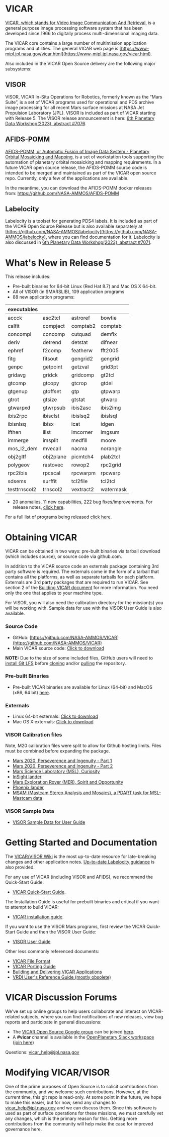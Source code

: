 # VICAR
[VICAR, which stands for Video Image Communication And Retrieval,](https://www.hou.usra.edu/meetings/planetdata2015/pdf/7059.pdf) is a general purpose image processing software system that has been developed since 1966 to digitally process multi-dimensional imaging data.

The VICAR core contains a large number of multimission application programs and utilities.  The general VICAR web page is [https://www-mipl.jpl.nasa.gov/vicar.html](https://www-mipl.jpl.nasa.gov/vicar.html).

Also included in the VICAR Open Source delivery are the following major subsystems:

## VISOR
VISOR, VICAR In-Situ Operations for Robotics, formerly known as the “Mars Suite”, is a set of VICAR programs used for operational and PDS
archive image processing for all recent Mars surface missions at NASA Jet Propulsion Laboratory (JPL). VISOR is included as part of VICAR starting with Release 5.  The VISOR release announcement is here: [6th Planetary Data Workshop(2023), abstract #7076](https://www.hou.usra.edu/meetings/planetdata2023/pdf/7076.pdf).

## AFIDS-POMM
[AFIDS-POMM, or Automatic Fusion of Image Data System - Planetary Orbital Mosaicking and Mapping,](https://www.hou.usra.edu/meetings/lpsc2023/pdf/1261.pdf) is a set of workstation tools supporting the automation of planetary orbital mosaicking and mapping requirements. In a future VICAR open source release, the AFIDS-POMM source code is intended to be merged and maintained as part of the VICAR open source repo.  Currently, only a few of the applications are available.

In the meantime, you can download the AFIDS-POMM docker releases from: https://github.com/NASA-AMMOS/AFIDS-POMM

## Labelocity
Labelocity is a toolset for generating PDS4 labels.  It is included as part of the VICAR Open Source Release but is also available separately at [https://github.com/NASA-AMMOS/labelocity](https://github.com/NASA-AMMOS/labelocity), where you can find documentation for it.  Labelocity is also discussed in [6th Planetary Data Workshop(2023), abstract #7071](https://www.hou.usra.edu/meetings/planetdata2023/pdf/7071.pdf).

# What's New in Release 5

This release includes:

- Pre-built binaries for 64-bit Linux (Red Hat 8.7) and Mac OS X 64-bit. 
- All of VISOR (in $MARSLIB), 109 application programs
- 88 new application programs: 

| executables |  |  |  |
| - | - | - | - |
| accck | asc2tcl | astroref | bowtie |
| calfit | compject | comptab2 | comptab |
| concompi | concomp | cutquad | demfix |
| deriv | detrend | detstat | difnear |
| ephref | f2comp | featherw | fft2005 |
| fitg | fitsout | gengrid2 | gengrid |
| genpc | getpoint | getzval | grid3pt |
| gridavg | gridck | gridcomp | gt2tcl |
| gtcomp | gtcopy | gtcrop | gtdel |
| gtgenup | gtoffset | gtp | gtpwarp |
| gtrot | gtsize | gtstat | gtwarp |
| gtwarpxd | gtwrpsub | ibis2asc | ibis2img |
| ibis2rpc | ibisclst | ibislsq2 | ibislsql |
| ibisnlsq | ibisx | icat | idgen |
| ifthen | ilist | imcorner | imgsum |
| immerge | imsplit | medfill | moore |
| mos_l2_dem | mvecall | nacma | norangle |
| obj2gltf | obj2plane | picmtch4 | plab2tcl |
| polygeov | rastovec | rowop2 | rpc2grid |
| rpc2ibis | rpcscal | rpcwarpm | rpcwarp |
| sdsems | surffit | tcl2file | tcl2tcl |
| testtrnscol2 | trnscol2 | vextract2 | watermask |

- 20 anomalies, 11 new capabilities, 222 bug fixes/improvements. For release notes, [click here](vos/docsource/vicar/VOS5-Release-Notes.pdf).

For a full list of programs being released [click here](vos/docsource/vicar/VICAR_OS_contents_v5.0.pdf).

# Obtaining VICAR

VICAR can be obtained in two ways: pre-built binaries via tarball download (which includes source), or source code via github.com.

In addition to the VICAR source code an externals package containing 3rd party software is required.  The externals come in the form of a tarball that contains all the platforms, as well as separate tarballs for each platform.  Externals are 3rd party packages that are required to run VICAR. See section 2 of the [Building VICAR document](vos/docsource/vicar/VICAR_build_5.0.pdf) for more information. You need only the one that
applies to your machine type.

For VISOR, you will also need the calibration directory for the mission(s) you will be working with.  Sample data for use with the VISOR User Guide is also available.

### Source Code

* GitHub: [https://github.com/NASA-AMMOS/VICAR](https://github.com/NASA-AMMOS/VICAR)
* Main VICAR source code:  [Click to download](https://github.com/NASA-AMMOS/VICAR/tarball/master)  

**NOTE:** Due to the size of some included files, GitHub users will need to [install Git LFS](https://docs.github.com/en/repositories/working-with-files/managing-large-files/installing-git-large-file-storage) before [cloning](https://docs.github.com/en/get-started/using-git/getting-changes-from-a-remote-repository#cloning-a-repository) and/or [pulling](https://docs.github.com/en/get-started/using-git/getting-changes-from-a-remote-repository#pulling-changes-from-a-remote-repository) the repository.

### Pre-built Binaries

* Pre-built VICAR binaries are available for Linux (64-bit) and MacOS (x86, 64 bit) [here](https://github.com/NASA-AMMOS/VICAR/releases).

### Externals

* Linux 64-bit externals:  [Click to download](https://github.com/NASA-AMMOS/VICAR/releases/download/5.0/vicar_open_ext_x86-64-linx_5.0.tar.gz)
* Mac OS X externals:  [Click to download](https://github.com/NASA-AMMOS/VICAR/releases/download/5.0/vicar_open_ext_mac64-osx_5.0.tar.gz)

### VISOR Calibration files
Note, M20 calibration files were split to allow for Github hosting limits.  Files must be combined before expanding the package.
* [Mars 2020, Perseverence and Ingenuity - Part 1](https://github.com/NASA-AMMOS/VICAR/releases/download/5.0/visor_calibration_20230608_m20.tar.gzaa)
* [Mars 2020, Perseverence and Ingenuity - Part 2](https://github.com/NASA-AMMOS/VICAR/releases/download/5.0/visor_calibration_20230608_m20.tar.gzab)
* [Mars Science Laboratory (MSL), Curiosity](https://github.com/NASA-AMMOS/VICAR/releases/download/5.0/visor_calibration_20230608_msl.tar.gz)
* [InSight lander](https://github.com/NASA-AMMOS/VICAR/releases/download/5.0/visor_calibration_20230608_nsyt.tar.gz)
* [Mars Exploration Rover (MER), Spirit and Opportunity](https://github.com/NASA-AMMOS/VICAR/releases/download/5.0/visor_calibration_20230608_mer.tar.gz)
* [Phoenix lander](https://github.com/NASA-AMMOS/VICAR/releases/download/5.0/visor_calibration_20230608_phx.tar.gz)
* [MSAM (Mastcam Stereo Analysis and Mosaics), a PDART task for MSL-Mastcam data](https://github.com/NASA-AMMOS/VICAR/releases/download/5.0/visor_calibration_20230608_msam.tar.gz)

### VISOR Sample Data

* [VISOR Sample Data for User Guide](https://github.com/NASA-AMMOS/VICAR/releases/download/5.0/visor_sample_data_20230623.tar.gz)

# Getting Started and Documentation

The [VICAR/VISOR Wiki](https://github.com/NASA-AMMOS/VICAR/wiki/VICAR-VISOR-Notes) is the most up-to-date resource for late-breaking changes and other application notes. [Up-to-date Labelocity guidance](https://github.com/NASA-AMMOS/VICAR/wiki/Labelocity-Notes) is also provided.

For any use of VICAR (including VISOR and AFIDS), we recommend the Quick-Start Guide:

* [VICAR Quick-Start Guide](vos/docsource/vicar/VICAR_guide_5.0.pdf).

The Installation Guide is useful for prebuilt binaries and critical if you want to attempt to build VICAR:

* [VICAR installation guide](vos/docsource/vicar/VICAR_build_5.0.pdf).

If you want to use the VISOR Mars programs, first review the VICAR Quick-Start Guide and then the VISOR User Guide:

* [VISOR User Guide](vos/docsource/vicar/VISORUserGuide_v1_0.pdf)

Other less commonly referenced documents:
* [VICAR File Format](https://www-mipl.jpl.nasa.gov/external/VICAR_file_fmt.pdf)
* [VICAR Porting Guide](https://www-mipl.jpl.nasa.gov/portguide/portguide.html)
* [Building and Delivering VICAR Applications](https://www-mipl.jpl.nasa.gov/buildapps/)
* [VRDI User's Reference Guide (mostly obsolete)](https://www-mipl.jpl.nasa.gov/vrdi/vrdi.html)

# VICAR Discussion Forums

We've set up online groups to help users collaborate and interact on VICAR-related subjects, where you can find notifications of new releases, view bug reports and participate in general discussions:
* The [VICAR Open Source Google group](https://groups.google.com/forum/#!forum/vicar-open-source/) can be joined [here](https://groups.google.com/forum/#!forum/vicar-open-source/join).
* A **#vicar** channel is available in the [OpenPlanetary Slack workspace](http://openplanetary.slack.com/) ([join here](https://www.openplanetary.org/join))

Questions: [vicar_help@jpl.nasa.gov](mailto:vicar_help@jpl.nasa.gov)

# Modifying VICAR/VISOR

One of the prime purposes of Open Source is to solicit contributions from the community, and we welcome such contributions.  However, at the current time, this git repo is read-only.  At some point in the future, we hope to make this easier, but for now, send any changes to [vicar_help@jpl.nasa.gov](mailto:vicar_help@jpl.nasa.gov) and we can discuss them.  Since this software is used as part of surface operations for these missions, we must carefully vet any changes, which is the primary reason for this.  Getting more contributions from the community will help make the case for improved governance here.
